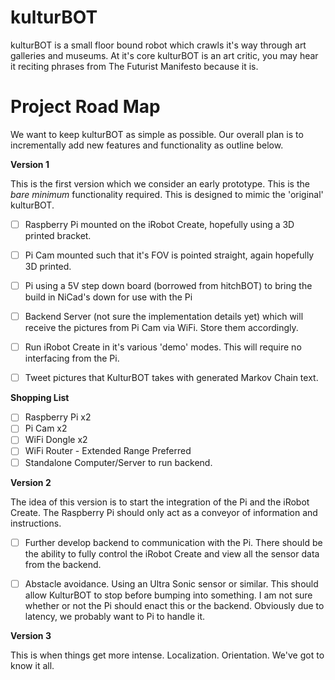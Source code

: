kulturBOT
=========

kulturBOT is a small floor bound robot which crawls it's way through art galleries and museums. At it's core kulturBOT is an art critic, you may hear it reciting phrases from The Futurist Manifesto because it is.

Project Road Map
=========

We want to keep kulturBOT as simple as possible. Our overall plan is to incrementally add new features and functionality as outline below.

**Version 1**

This is the first version which we consider an early prototype. This is the *bare minimum* functionality required. This is designed to mimic the 'original' kulturBOT.

- [ ] Raspberry Pi mounted on the iRobot Create, hopefully using a 3D printed bracket.
- [ ] Pi Cam mounted such that it's FOV is pointed straight, again hopefully 3D printed.
- [ ] Pi using a 5V step down board (borrowed from hitchBOT) to bring the build in NiCad's down for use with the Pi
- [ ] Backend Server (not sure the implementation details yet) which will receive the pictures from Pi Cam via WiFi. Store them accordingly.
- [ ] Run iRobot Create in it's various 'demo' modes. This will require no interfacing from the Pi.
- [ ] Tweet pictures that KulturBOT takes with generated Markov Chain text. 


**Shopping List**

- [ ] Raspberry Pi x2
- [ ] Pi Cam x2
- [ ] WiFi Dongle x2
- [ ] WiFi Router - Extended Range Preferred
- [ ] Standalone Computer/Server to run backend.

**Version 2**

The idea of this version is to start the integration of the Pi and the iRobot Create. The Raspberry Pi should only act as a conveyor of information and instructions.

- [ ] Further develop backend to communication with the Pi. There should be the ability to fully control the iRobot Create and view all the sensor data from the backend.
- [ ] Abstacle avoidance. Using an Ultra Sonic sensor or similar. This should allow KulturBOT to stop before bumping into something. I am not sure whether or not the Pi should enact this or the backend. Obviously due to latency, we probably want to Pi to handle it. 


**Version 3**

This is when things get more intense. Localization. Orientation. We've got to know it all. 
